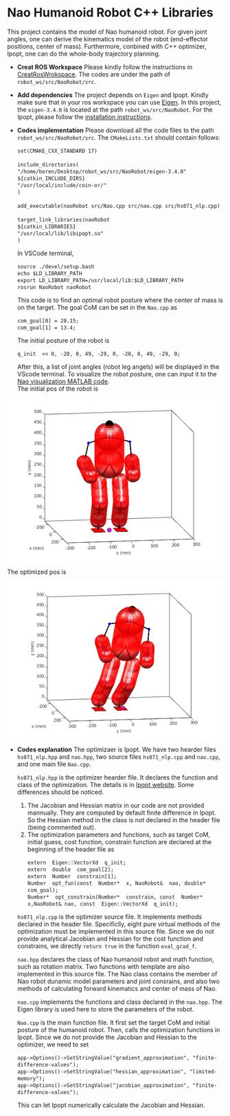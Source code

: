 
# Nao Humanoid Robot C++ Libraries

This project contains the model of Nao humanoid robot. For given joint angles, one can derive the kinematics model of the robot (end-effector positions, center of mass). Furthermore, conbined with C++ optimizer, Ipopt, one can do the whole-body trajectory planning. 

- **Creat ROS Workspace**
	Please kindly follow the instructions in [CreatRosWrokspace](https://github.com/BorenJ/ChernoCPPSeriesPractice). The codes are under the path of `robot_ws/src/NaoRobot/src`.
- **Add dependencies**
	The project depends on `Eigen` and Ipopt. Kindly make sure that in your ros workspace you can use [Eigen](https://eigen.tuxfamily.org/index.php?title=Main_Page). In this project, the `eigen-3.4.0` is located at the path `robot_ws/src/NaoRobot`. For the Ipopt, please follow the [installation instructions](https://github.com/BorenJ/Ipopt_Ubuntu). 
- **Codes implementation**
		Please download all the code files to the path `robot_ws/src/NaoRobot/src`. 
		The `CMakeLists.txt` should contain follows:
	```
	set(CMAKE_CXX_STANDARD 17)
	
	include_directories(
	"/home/boren/Desktop/robot_ws/src/NaoRobot/eigen-3.4.0"
	${catkin_INCLUDE_DIRS}
	"/usr/local/include/coin-or/"
	)
	
	add_executable(naoRobot src/Nao.cpp src/nao.cpp src/hs071_nlp.cpp)
	
	target_link_libraries(naoRobot
	${catkin_LIBRARIES}
	"/usr/local/lib/libipopt.so"
	)
	```
	In VSCode terminal,
	 ```
	source ./devel/setup.bash
	echo $LD_LIBRARY_PATH
	export LD_LIBRARY_PATH=/usr/local/lib:$LD_LIBRARY_PATH
	rosrun NaoRobot naoRobot
	 ```
    
	This code is to find an optimal robot posture where the center of mass is on the target. The goal CoM can be set in the `Nao.cpp` as
	```
	com_goal[0] = 20.15;
	com_goal[1] = 13.4;
	```
	The initial posture of the robot is 
	```
	q_init  << 0, -20, 0, 49, -29, 0, -20, 0, 49, -29, 0;
	```
	After this, a list of joint angles (robot leg angels) will be displayed in the VScode terminal. To visualize the robot posture, one can input it to the [Nao visualization MATLAB code](https://github.com/BorenJ/NaoSelfCalibration).  
	The initial pos of the robot is 
	
![Image text](https://github.com/BorenJ/HumanoidMotionPlanning/blob/main/img/pos0.png)
	
The optimized pos is 
	
![Image text](https://github.com/BorenJ/HumanoidMotionPlanning/blob/main/img/pos1.png)	


- **Codes explanation**
	The optimizaer is Ipopt. We have two hearder files `hs071_nlp.hpp` and `nao.hpp`, two source files `hs071_nlp.cpp` and `nao.cpp`, and one main file `Nao.cpp`.
	
	`hs071_nlp.hpp` is the optimizer hearder file. It declares the function and class of the optimization. The details is in [Ipopt website](https://coin-or.github.io/Ipopt/INTERFACES.html#INTERFACE_CPP). Some differences should be noticed. 
	1. The Jacobian and Hessian matrix in our code are not provided mannually. They are 		computed by default finite difference in Ipopt. So the Hessian method in the class is not declared in the header file (being commented out).
	2. The optimization parameters and functions, such as target CoM, initial guess, cost function, constrain function are declared at the beginning of the header file as 
		```
		extern  Eigen::VectorXd  q_init;
		extern  double  com_goal[2];
		extern  Number  constrain[1];
		Number  opt_fun(const  Number*  x, NaoRobot&  nao, double*  com_goal);
		Number*  opt_constrain(Number*  constrain, const  Number*  x,NaoRobot& nao, const  Eigen::VectorXd  q_init); 
		```
		
	`hs071_nlp.cpp` is the optimizer source file. It implements methods declared in the header file. Specificlly, eight pure virtual methods of the optimization must be implemented in this source file. Since we do not provide analytical Jacobian and Hessian for the cost function and constrains, we directly `return true` in the function `eval_grad_f`.

	`nao.hpp` declares the class of Nao humanoid robot and math function, such as rotation matrix. Two functions with template are also implemented in this source file. The Nao class contains the member of Nao robot dunamic model parameters and joint consrains, and also two methods of calculating forward kinematics and center of mass of Nao.
	
	`nao.cpp` implements the functions and class declared in the `nao.hpp`.  The Eigen library is used here to store the parameters of the robot.

	`Nao.cpp` is the main function file. It first set the target CoM and initial posture of the humanoid  robot. Then, calls the optimization functions in Ipopt. Since we do not provide the Jacobian and Hessian to the optimizer, we need to set 
	```
	app->Options()->SetStringValue("gradient_approximation", "finite-difference-values");
	app->Options()->SetStringValue("hessian_approximation", "limited-memory");
	app->Options()->SetStringValue("jacobian_approximation", "finite-difference-values");
	```
	This can let Ipopt numerically calculate the Jacobian and Hessian. 




